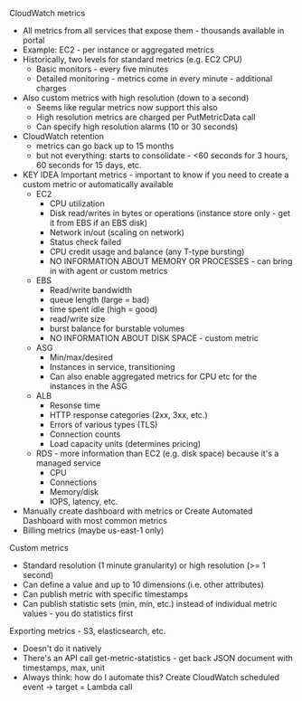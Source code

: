 CloudWatch metrics
- All metrics from all services that expose them - thousands available in portal
- Example: EC2 - per instance or aggregated metrics
- Historically, two levels for standard metrics (e.g. EC2 CPU)
  - Basic monitors - every five minutes
  - Detailed monitoring - metrics come in every minute - additional charges
- Also custom metrics with high resolution (down to a second)
  - Seems like regular metrics now support this also
  - High resolution metrics are charged per PutMetricData call
  - Can specify high resolution alarms (10 or 30 seconds)
- CloudWatch retention
  - metrics can go back up to 15 months
  - but not everything: starts to consolidate - <60 seconds for 3 hours, 60 seconds for 15 days, etc.
- KEY IDEA Important metrics - important to know if you need to create a custom metric or automatically available
  - EC2
    - CPU utilization
	- Disk read/writes in bytes or operations (instance store only - get it from EBS if an EBS disk)
	- Network in/out (scaling on network)
	- Status check failed
	- CPU credit usage and balance (any T-type bursting)
	- NO INFORMATION ABOUT MEMORY OR PROCESSES - can bring in with agent or custom metrics
  - EBS
    - Read/write bandwidth
	- queue length (large = bad)
	- time spent idle (high = good)
	- read/write size
	- burst balance for burstable volumes
	- NO INFORMATION ABOUT DISK SPACE - custom metric
  - ASG
    - Min/max/desired
	- Instances in service, transitioning
	- Can also enable aggregated metrics for CPU etc for the instances in the ASG
  - ALB
    - Resonse time
	- HTTP response categories (2xx, 3xx, etc.)
	- Errors of various types (TLS)
	- Connection counts
	- Load capacity units (determines pricing)
  - RDS - more information than EC2 (e.g. disk space) because it's a managed service
    - CPU
	- Connections
	- Memory/disk
	- IOPS, latency, etc.
- Manually create dashboard with metrics or Create Automated Dashboard with most common metrics
- Billing metrics (maybe us-east-1 only)

Custom metrics
- Standard resolution (1 minute granularity) or high resolution (>= 1 second)
- Can define a value and up to 10 dimensions (i.e. other attributes)
- Can publish metric with specific timestamps
- Can publish statistic sets (min, min, etc.) instead of individual metric values - you do statistics first

Exporting metrics - S3, elasticsearch, etc.
- Doesn't do it natively
- There's an API call get-metric-statistics - get back JSON document with timestamps, max, unit
- Always think: how do I automate this? Create CloudWatch scheduled event -> target = Lambda call 
